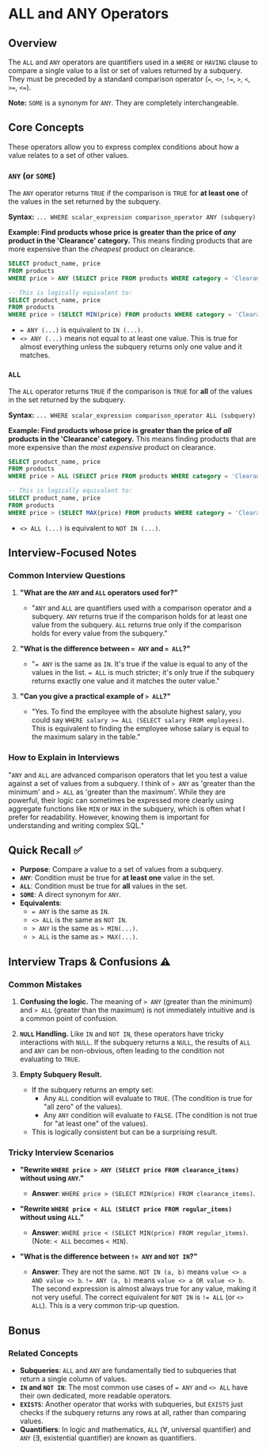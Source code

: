 # ALL and ANY Operators

## Overview
The `ALL` and `ANY` operators are quantifiers used in a `WHERE` or `HAVING` clause to compare a single value to a list or set of values returned by a subquery. They must be preceded by a standard comparison operator (`=`, `<>`, `!=`, `>`, `<`, `>=`, `<=`).

**Note:** `SOME` is a synonym for `ANY`. They are completely interchangeable.

## Core Concepts

These operators allow you to express complex conditions about how a value relates to a set of other values.

### `ANY` (or `SOME`)
The `ANY` operator returns `TRUE` if the comparison is `TRUE` for **at least one** of the values in the set returned by the subquery.

**Syntax:**
`... WHERE scalar_expression comparison_operator ANY (subquery)`

**Example: Find products whose price is greater than the price of *any* product in the 'Clearance' category.**
This means finding products that are more expensive than the *cheapest* product on clearance.
```sql
SELECT product_name, price
FROM products
WHERE price > ANY (SELECT price FROM products WHERE category = 'Clearance');

-- This is logically equivalent to:
SELECT product_name, price
FROM products
WHERE price > (SELECT MIN(price) FROM products WHERE category = 'Clearance');
```

-   `= ANY (...)` is equivalent to `IN (...)`.
-   `<> ANY (...)` means not equal to at least one value. This is true for almost everything unless the subquery returns only one value and it matches.

### `ALL`
The `ALL` operator returns `TRUE` if the comparison is `TRUE` for **all** of the values in the set returned by the subquery.

**Syntax:**
`... WHERE scalar_expression comparison_operator ALL (subquery)`

**Example: Find products whose price is greater than the price of *all* products in the 'Clearance' category.**
This means finding products that are more expensive than the *most expensive* product on clearance.
```sql
SELECT product_name, price
FROM products
WHERE price > ALL (SELECT price FROM products WHERE category = 'Clearance');

-- This is logically equivalent to:
SELECT product_name, price
FROM products
WHERE price > (SELECT MAX(price) FROM products WHERE category = 'Clearance');
```

-   `<> ALL (...)` is equivalent to `NOT IN (...)`.

## Interview-Focused Notes

### Common Interview Questions

1.  **"What are the `ANY` and `ALL` operators used for?"**
    -   "`ANY` and `ALL` are quantifiers used with a comparison operator and a subquery. `ANY` returns true if the comparison holds for at least one value from the subquery. `ALL` returns true only if the comparison holds for every value from the subquery."

2.  **"What is the difference between `= ANY` and `= ALL`?"**
    -   "`= ANY` is the same as `IN`. It's true if the value is equal to any of the values in the list. `= ALL` is much stricter; it's only true if the subquery returns exactly one value and it matches the outer value."

3.  **"Can you give a practical example of `> ALL`?"**
    -   "Yes. To find the employee with the absolute highest salary, you could say `WHERE salary >= ALL (SELECT salary FROM employees)`. This is equivalent to finding the employee whose salary is equal to the maximum salary in the table."

### How to Explain in Interviews
"`ANY` and `ALL` are advanced comparison operators that let you test a value against a set of values from a subquery. I think of `> ANY` as 'greater than the minimum' and `> ALL` as 'greater than the maximum'. While they are powerful, their logic can sometimes be expressed more clearly using aggregate functions like `MIN` or `MAX` in the subquery, which is often what I prefer for readability. However, knowing them is important for understanding and writing complex SQL."

## Quick Recall ✅

-   **Purpose**: Compare a value to a set of values from a subquery.
-   **`ANY`**: Condition must be true for **at least one** value in the set.
-   **`ALL`**: Condition must be true for **all** values in the set.
-   **`SOME`**: A direct synonym for `ANY`.
-   **Equivalents**:
    -   `= ANY` is the same as `IN`.
    -   `<> ALL` is the same as `NOT IN`.
    -   `> ANY` is the same as `> MIN(...)`.
    -   `> ALL` is the same as `> MAX(...)`.

## Interview Traps & Confusions ⚠️

### Common Mistakes

1.  **Confusing the logic.** The meaning of `> ANY` (greater than the minimum) and `> ALL` (greater than the maximum) is not immediately intuitive and is a common point of confusion.

2.  **`NULL` Handling.** Like `IN` and `NOT IN`, these operators have tricky interactions with `NULL`. If the subquery returns a `NULL`, the results of `ALL` and `ANY` can be non-obvious, often leading to the condition not evaluating to `TRUE`.

3.  **Empty Subquery Result.**
    -   If the subquery returns an empty set:
        -   Any `ALL` condition will evaluate to `TRUE`. (The condition is true for "all zero" of the values).
        -   Any `ANY` condition will evaluate to `FALSE`. (The condition is not true for "at least one" of the values).
    -   This is logically consistent but can be a surprising result.

### Tricky Interview Scenarios

-   **"Rewrite `WHERE price > ANY (SELECT price FROM clearance_items)` without using `ANY`."**
    -   **Answer**: `WHERE price > (SELECT MIN(price) FROM clearance_items)`.

-   **"Rewrite `WHERE price < ALL (SELECT price FROM regular_items)` without using `ALL`."**
    -   **Answer**: `WHERE price < (SELECT MIN(price) FROM regular_items)`. (Note: `< ALL` becomes `< MIN`).

-   **"What is the difference between `!= ANY` and `NOT IN`?"**
    -   **Answer**: They are not the same. `NOT IN (a, b)` means `value <> a AND value <> b`. `!= ANY (a, b)` means `value <> a OR value <> b`. The second expression is almost always true for any value, making it not very useful. The correct equivalent for `NOT IN` is `!= ALL` (or `<> ALL`). This is a very common trip-up question.

## Bonus

### Related Concepts
-   **Subqueries**: `ALL` and `ANY` are fundamentally tied to subqueries that return a single column of values.
-   **`IN` and `NOT IN`**: The most common use cases of `= ANY` and `<> ALL` have their own dedicated, more readable operators.
-   **`EXISTS`**: Another operator that works with subqueries, but `EXISTS` just checks if the subquery returns any rows at all, rather than comparing values.
-   **Quantifiers**: In logic and mathematics, `ALL` (∀, universal quantifier) and `ANY` (∃, existential quantifier) are known as quantifiers.
